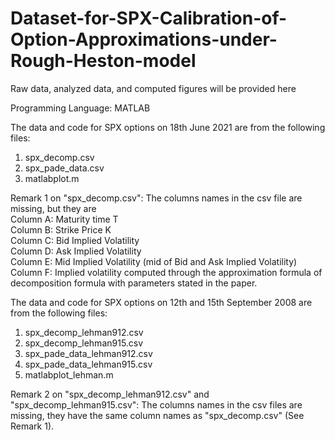 # Dataset-for-SPX-Calibration-of-Option-Approximations-under-Rough-Heston-model
Raw data, analyzed data, and computed figures will be provided here

Programming Language: MATLAB

The data and code for SPX options on 18th June 2021 are from the following files:
1. spx_decomp.csv
2. spx_pade_data.csv
3. matlabplot.m

Remark 1 on "spx_decomp.csv":
The columns names in the csv file are missing, but they are  
Column A: Maturity time T  
Column B: Strike Price K  
Column C: Bid Implied Volatility  
Column D: Ask Implied Volatility  
Column E: Mid Implied Volatility (mid of Bid and Ask Implied Volatility)  
Column F: Implied volatility computed through the approximation formula of decomposition formula with parameters stated in the paper.  


The data and code for SPX options on 12th and 15th September 2008 are from the following files:
1. spx_decomp_lehman912.csv
2. spx_decomp_lehman915.csv
3. spx_pade_data_lehman912.csv
4. spx_pade_data_lehman915.csv
5. matlabplot_lehman.m

Remark 2 on "spx_decomp_lehman912.csv" and "spx_decomp_lehman915.csv":
The columns names in the csv files are missing, they have the same column names as "spx_decomp.csv" (See Remark 1).
